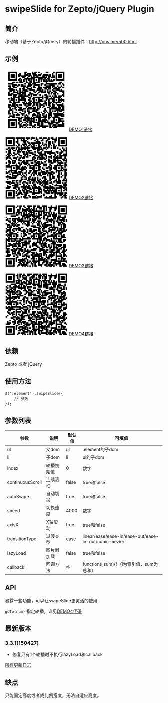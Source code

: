 # swipeSlide for Zepto/jQuery Plugin

## 简介

移动端（基于Zepto/jQuery）的轮播插件：<http://ons.me/500.html>

## 示例

![扫一扫](website.png)
[DEMO1链接](http://ons.me/wp-content/uploads/2014/09/swipeSlide/index.html)

![扫一扫](website-pic.png)
[DEMO2链接](http://ons.me/wp-content/uploads/2014/09/swipeSlide/full-screen-pic.html)

![扫一扫](website-text.png)
[DEMO3链接](http://ons.me/wp-content/uploads/2014/09/swipeSlide/full-screen-text.html)

![扫一扫](website-switch.png)
[DEMO4链接](http://ons.me/wp-content/uploads/2014/09/swipeSlide/index-switch.html)

## 依赖

Zepto 或者 jQuery

## 使用方法

````
$('.element').swipeSlide({
    // 参数
});
````

## 参数列表

|       参数        |   说明   |  默认值 |      可填值     |
|------------------|----------|--------|----------------|
| ul               | 父dom    | ul     | .element的子dom |
| li               | 子dom    | li     | ul的子dom       |
| index            | 轮播初始值 | 0     | 数字       |
| continuousScroll | 连续滚动   | false | true和false |
| autoSwipe        | 自动切换   | true  | true和false |
| speed            | 切换速度   | 4000  | 数字        |
| axisX            | X轴滚动   | true   | true和false |
| transitionType   | 过渡类型   | ease  | linear/ease/ease-in/ease-out/ease-in-out/cubic-bezier |
| lazyLoad         | 图片懒加载 | false | true和false |
| callback         | 回调方法   | 空    | function(i,sum){}（i为索引值，sum为总和） |

## API

暴露一些功能，可以让swipeSlide更灵活的使用

`goTo(num)` 指定轮播，详见[DEMO4代码](index-switch.html)

## 最新版本

### 3.3.1(150427)

* 修复只有1个轮播时不执行lazyLoad和callback

[所有更新日志](Changelog.md)

## 缺点

只能固定高度或者成比例宽度，无法自适应高度。